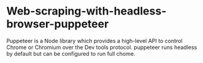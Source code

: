 # Web-scraping-with-headless-browser-puppeteer
Puppeteer is a Node library which provides a high-level API to control Chrome or Chromium over the Dev tools protocol. puppeteer runs headless by default but can be configured to run full chome.
